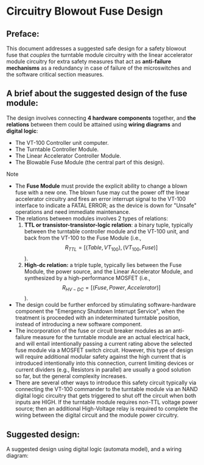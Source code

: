 # Circuitry Blowout Fuse Design

## Preface:
This document addresses a suggested safe design for a safety blowout fuse that _couples_ the turntable module circuitry with the linear accelerator module circuitry for extra safety measures that act as **anti-failure mechanisms** as a redundancy in case of failure of the microswitches and the software critical section measures.

## A brief about the suggested design of the fuse module:
The design involves connecting **4 hardware components** together, and **the relations** between them could be attained using **wiring diagrams** and **digital logic**:
* The VT-100 Controller unit computer.
* The Turntable Controller Module.
* The Linear Accelerator Controller Module.
* The Blowable Fuse Module (the central part of this design).

> [!NOTE]
>
> * The **Fuse Module** must provide the explicit ability to change a blown fuse with a new one. The blown fuse may cut the power off the linear accelerator circuitry and fires an error interrupt signal to the VT-100 interface to indicate a FATAL ERROR; as the device is down for "Unsafe" operations and need immediate maintenance.
> * The relations between modules involves 2 types of relations:
>   1) **TTL or transistor-transistor-logic relation**: a binary tuple, typically between the turntable controller module and the VT-100 unit, and back from the VT-100 to the Fuse Module (i.e., $$R_{TTL} = [(Table, VT_{100}), (VT_{100}, Fuse)]$$).
>   2) **High-dc relation:** a triple tuple, typically lies between the Fuse Module, the power source, and the Linear Accelerator Module, and synthesized by a high-performance MOSFET (i.e., $$R_{HV-DC} = [(Fuse, Power, Accelerator)]$$).
> * The design could be further enforced by stimulating software-hardware component the "Emergency Shutdown Interrupt Service", when the treatment is proceeded with an indeterminated turntable position, instead of introducing a new software component.
> * The incorporation of the fuse or circuit breaker modules as an anti-failure measure for the turntable module are an actual electrical hack, and will entail intentionally passing a current rating above the selected fuse module via a MOSFET switch circuit. However, this type of design will require additional modular safety against the high current that is introduced intentionally into this connection, current limiting devices or current dividers (e.g., Resistors in parallel) are usually a good solution so far, but the general complexity increases.
> * There are several other ways to introduce this safety circuit typically via connecting the VT-100 commander to the turntable module via an NAND digital logic circuitry that gets triggered to shut off the circuit when both inputs are HIGH. If the turntable module requires non-TTL voltage power source; then an additional High-Voltage relay is required to complete the wiring between the digital circuit and the module power circuitry.


## Suggested design:

A suggested design using digital logic (automata model), and a wiring diagram:
